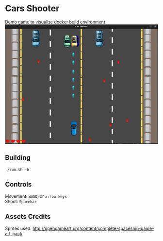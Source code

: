 # Cars Shooter
Demo game to visualize docker build environment
![img](assets/image.png)


## Building
`./run.sh -b`

## Controls
Movement: `WASD`, or `arrow keys`<br/>
Shoot: `Spacebar`<br/>

## Assets Credits
Sprites used: http://opengameart.org/content/complete-spaceship-game-art-pack


